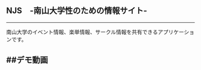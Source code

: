 ## NJS　-南山大学性のための情報サイト-
--------------

南山大学のイベント情報、楽単情報、サークル情報を共有できるアプリケーションです。

##デモ動画
--------------


